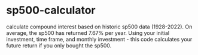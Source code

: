 # sp500-calculator
calculate compound interest based on historic sp500 data (1928-2022).
On average, the sp500 has returned 7.67% per year.
Using your initial investment, time frame, and monthly investment - this code calculates your future return if you only bought the sp500.
